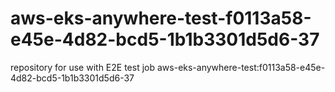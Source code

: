 # aws-eks-anywhere-test-f0113a58-e45e-4d82-bcd5-1b1b3301d5d6-37
repository for use with E2E test job aws-eks-anywhere-test:f0113a58-e45e-4d82-bcd5-1b1b3301d5d6-37
